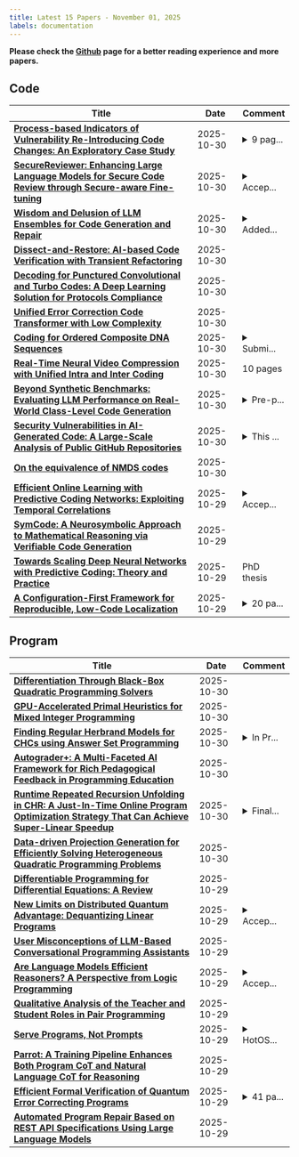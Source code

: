 ```yaml
---
title: Latest 15 Papers - November 01, 2025
labels: documentation
---
```

**Please check the [Github](https://github.com/zezhishao/MTS_Daily_ArXiv) page for a better reading experience and more papers.**

## Code
| **Title** | **Date** | **Comment** |
| --- | --- | --- |
| **[Process-based Indicators of Vulnerability Re-Introducing Code Changes: An Exploratory Case Study](http://arxiv.org/abs/2510.26676v1)** | 2025-10-30 | <details><summary>9 pag...</summary><p>9 pages, 6 figures; Samiha Shimmi and Nicholas M. Synovic contributed equally to this work (co-first authors); Mona Rahimi and George K. Thiruvathukal contributed equally to this work (co-supervisors)</p></details> |
| **[SecureReviewer: Enhancing Large Language Models for Secure Code Review through Secure-aware Fine-tuning](http://arxiv.org/abs/2510.26457v1)** | 2025-10-30 | <details><summary>Accep...</summary><p>Accepted by ICSE 2026. Code and data: https://github.com/SIMIAO515/SecureReviewer</p></details> |
| **[Wisdom and Delusion of LLM Ensembles for Code Generation and Repair](http://arxiv.org/abs/2510.21513v2)** | 2025-10-30 | <details><summary>Added...</summary><p>Added Acknowledgments section and hyphenated last names</p></details> |
| **[Dissect-and-Restore: AI-based Code Verification with Transient Refactoring](http://arxiv.org/abs/2510.25406v2)** | 2025-10-30 |  |
| **[Decoding for Punctured Convolutional and Turbo Codes: A Deep Learning Solution for Protocols Compliance](http://arxiv.org/abs/2502.15475v3)** | 2025-10-30 |  |
| **[Unified Error Correction Code Transformer with Low Complexity](http://arxiv.org/abs/2410.03364v4)** | 2025-10-30 |  |
| **[Coding for Ordered Composite DNA Sequences](http://arxiv.org/abs/2509.26119v3)** | 2025-10-30 | <details><summary>Submi...</summary><p>Submitted to IEEE Transactions on Information Theory</p></details> |
| **[Real-Time Neural Video Compression with Unified Intra and Inter Coding](http://arxiv.org/abs/2510.14431v3)** | 2025-10-30 | 10 pages |
| **[Beyond Synthetic Benchmarks: Evaluating LLM Performance on Real-World Class-Level Code Generation](http://arxiv.org/abs/2510.26130v1)** | 2025-10-30 | <details><summary>Pre-p...</summary><p>Pre-print prepared for journal submission</p></details> |
| **[Security Vulnerabilities in AI-Generated Code: A Large-Scale Analysis of Public GitHub Repositories](http://arxiv.org/abs/2510.26103v1)** | 2025-10-30 | <details><summary>This ...</summary><p>This preprint has not undergone peer review or any post-submission improvements or corrections. The Version of Record of this contribution is published in Volume 16219 of the Lecture Notes in Computer Science series, and is available online at https://doi.org/10.1007/978-981-95-3537-8_9</p></details> |
| **[On the equivalence of NMDS codes](http://arxiv.org/abs/2509.25645v2)** | 2025-10-30 |  |
| **[Efficient Online Learning with Predictive Coding Networks: Exploiting Temporal Correlations](http://arxiv.org/abs/2510.25993v1)** | 2025-10-29 | <details><summary>Accep...</summary><p>Accepted at EdgeAI4R Workshop, IEEE/RSJ International Conference on Intelligent Robots and Systems (IROS) 2025</p></details> |
| **[SymCode: A Neurosymbolic Approach to Mathematical Reasoning via Verifiable Code Generation](http://arxiv.org/abs/2510.25975v1)** | 2025-10-29 |  |
| **[Towards Scaling Deep Neural Networks with Predictive Coding: Theory and Practice](http://arxiv.org/abs/2510.23323v2)** | 2025-10-29 | PhD thesis |
| **[A Configuration-First Framework for Reproducible, Low-Code Localization](http://arxiv.org/abs/2510.25692v1)** | 2025-10-29 | <details><summary>20 pa...</summary><p>20 pages, 7 figures. Preprint submitted to ACM Transactions on Software Engineering and Methodology (TOSEM), 2025</p></details> |

## Program
| **Title** | **Date** | **Comment** |
| --- | --- | --- |
| **[Differentiation Through Black-Box Quadratic Programming Solvers](http://arxiv.org/abs/2410.06324v4)** | 2025-10-30 |  |
| **[GPU-Accelerated Primal Heuristics for Mixed Integer Programming](http://arxiv.org/abs/2510.20499v2)** | 2025-10-30 |  |
| **[Finding Regular Herbrand Models for CHCs using Answer Set Programming](http://arxiv.org/abs/2510.26428v1)** | 2025-10-30 | <details><summary>In Pr...</summary><p>In Proceedings HCVS 2025, arXiv:2510.25468</p></details> |
| **[Autograder+: A Multi-Faceted AI Framework for Rich Pedagogical Feedback in Programming Education](http://arxiv.org/abs/2510.26402v1)** | 2025-10-30 |  |
| **[Runtime Repeated Recursion Unfolding in CHR: A Just-In-Time Online Program Optimization Strategy That Can Achieve Super-Linear Speedup](http://arxiv.org/abs/2307.02180v5)** | 2025-10-30 | <details><summary>Final...</summary><p>Final version as accepted for Journal Fundamenta Informaticae</p></details> |
| **[Data-driven Projection Generation for Efficiently Solving Heterogeneous Quadratic Programming Problems](http://arxiv.org/abs/2510.26061v1)** | 2025-10-30 |  |
| **[Differentiable Programming for Differential Equations: A Review](http://arxiv.org/abs/2406.09699v2)** | 2025-10-29 |  |
| **[New Limits on Distributed Quantum Advantage: Dequantizing Linear Programs](http://arxiv.org/abs/2506.07574v3)** | 2025-10-29 | <details><summary>Accep...</summary><p>Accepted to DISC 2025</p></details> |
| **[User Misconceptions of LLM-Based Conversational Programming Assistants](http://arxiv.org/abs/2510.25662v1)** | 2025-10-29 |  |
| **[Are Language Models Efficient Reasoners? A Perspective from Logic Programming](http://arxiv.org/abs/2510.25626v1)** | 2025-10-29 | <details><summary>Accep...</summary><p>Accepted to NeurIPS 2025</p></details> |
| **[Qualitative Analysis of the Teacher and Student Roles in Pair Programming](http://arxiv.org/abs/2507.10305v2)** | 2025-10-29 |  |
| **[Serve Programs, Not Prompts](http://arxiv.org/abs/2510.25412v1)** | 2025-10-29 | <details><summary>HotOS...</summary><p>HotOS 2025. Follow-up implementation work (SOSP 2025) is available at arXiv:2510.24051</p></details> |
| **[Parrot: A Training Pipeline Enhances Both Program CoT and Natural Language CoT for Reasoning](http://arxiv.org/abs/2510.25310v1)** | 2025-10-29 |  |
| **[Efficient Formal Verification of Quantum Error Correcting Programs](http://arxiv.org/abs/2504.07732v3)** | 2025-10-29 | <details><summary>41 pa...</summary><p>41 pages, 10 figures, 4 tables; v2: Extended version of the paper in PLDI 2025; Evaluated artifact at https://doi.org/10.5281/zenodo.15267327 v3: revise typos and inconsistencies</p></details> |
| **[Automated Program Repair Based on REST API Specifications Using Large Language Models](http://arxiv.org/abs/2510.25148v1)** | 2025-10-29 |  |

